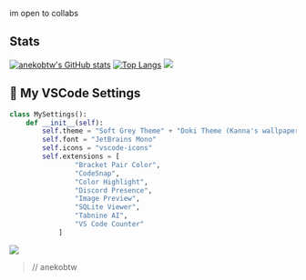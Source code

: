 im open to collabs

## Stats
[![anekobtw's GitHub stats](https://github-readme-stats.vercel.app/api?username=anekobtw&show_icons=true&theme=onedark)](https://github.com/anuraghazra/github-readme-stats)
[![Top Langs](https://github-readme-stats.vercel.app/api/top-langs/?username=anekobtw&theme=onedark)](https://github.com/anuraghazra/github-readme-stats)
![](https://github-readme-streak-stats.herokuapp.com/?user=anekobtw&theme=onedark&hide_border=false)<br/>

## 📜 My VSCode Settings
```python
class MySettings():
    def __init__(self):
        self.theme = "Soft Grey Theme" + "Doki Theme (Kanna's wallpaper)"
        self.font = "JetBrains Mono"
        self.icons = "vscode-icons"
        self.extensions = [
                "Bracket Pair Color",
                "CodeSnap",
                "Color Highlight",
                "Discord Presence",
                "Image Preview",
                "SQLite Viewer",
                "Tabnine AI",
                "VS Code Counter"
            ]
```
![](https://komarev.com/ghpvc/?username=anekobtw&label=Profile%20views&color=2d6ecf&style=flat)

> // anekobtw
